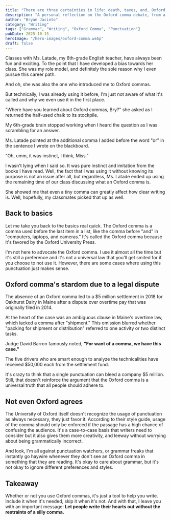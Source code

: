```yaml
---
title: "There are three certainties in life: death, taxes, and… Oxford commas?"
description: "A personal reflection on the Oxford comma debate, from a 6th-grade classroom revelation to a $5 million legal case, and why writing should be about clarity, not rigid rules."
author: "Bryan Jacinto"
category: "Writing"
tags: ["Grammar", "Writing", "Oxford Comma", "Punctuation"]
pubDate: 2025-10-15
heroImage: "/hero-images/oxford-comma.webp"
draft: false
---
```


Classes with Ms. Latade, my 6th-grade English teacher, have always been fun and exciting. To the point that I have developed a bias towards her class. She was my role model, and definitely the sole reason why I even pursue this career path.

And oh, she was also the one who introduced me to Oxford commas.

But technically, I was already using it before, I'm just not aware of what it's called and why we even use it in the first place.

"Where have you learned about Oxford commas, Bry?" she asked as I returned the half-used chalk to its stockpile.

My 6th-grade brain stopped working when I heard the question as I was scrambling for an answer.

Ms. Latade pointed at the additional comma I added before the word "or" in the sentence I wrote on the blackboard.

"Oh, umm, it was instinct, I think, Miss."

I wasn't lying when I said so. It was pure instinct and imitation from the books I have read. Well, the fact that I was using it without knowing its purpose is not an issue after all, but regardless, Ms. Latade ended up using the remaining time of our class discussing what an Oxford comma is.

She showed me that even a tiny comma can greatly affect how clear writing is. Well, hopefully, my classmates picked that up as well.

## Back to basics

Let me take you back to the basics real quick. The Oxford comma is a comma used before the last item in a list, like the comma before "and" in "computers, laptops, and cameras." It's called the Oxford comma because it's favored by the Oxford University Press.

I'm not here to advocate the Oxford comma. I use it almost all the time but it's still a preference and it's not a universal law that you'll get smited for if you choose to not use it. However, there are some cases where using this punctuation just makes sense.

## Oxford comma's stardom due to a legal dispute

The absence of an Oxford comma led to a $5 million settlement in 2018 for Oakhurst Dairy in Maine after a dispute over overtime pay that was originally filed in 2014.

At the heart of the case was an ambiguous clause in Maine's overtime law, which lacked a comma after "shipment." This omission blurred whether "packing for shipment or distribution" referred to one activity or two distinct tasks.

Judge David Barron famously noted, **"For want of a comma, we have this case."**

The five drivers who are smart enough to analyze the technicalities have received $50,000 each from the settlement fund.

It's crazy to think that a single punctuation can bleed a company $5 million. Still, that doesn't reinforce the argument that the Oxford comma is a universal truth that all people should adhere to.

## Not even Oxford agrees

The University of Oxford itself doesn't recognize the usage of punctuation as always necessary, they just favor it. According to their style guide, usage of the comma should only be enforced if the passage has a high chance of confusing the audience. It's a case-to-case basis that writers need to consider but it also gives them more creativity, and leeway without worrying about being grammatically incorrect.

And look, I'm all against punctuation watchers, or grammar freaks that instantly go haywire whenever they don't see an Oxford comma in something that they are reading. It's okay to care about grammar, but it's not okay to ignore different preferences and styles.

## Takeaway

Whether or not you use Oxford commas, it's just a tool to help you write. Include it when it's needed, skip it when it's not. And with that, I leave you with an important message: **Let people write their hearts out without the restraints of a silly comma.**
